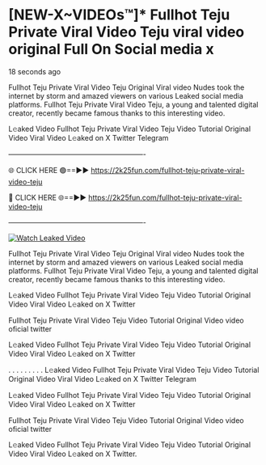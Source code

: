 # [NEW-X~VIDEOs™]* Fullhot Teju Private Viral Video Teju viral video original Full On Social media x

18 seconds ago

Fullhot Teju Private Viral Video Teju Original Viral video Nudes took the internet by storm and amazed viewers on various Leaked social media platforms. Fullhot Teju Private Viral Video Teju, a young and talented digital creator, recently became famous thanks to this interesting video.

L𝚎aked Video Fullhot Teju Private Viral Video Teju Video Tutorial Original Video Viral Video L𝚎aked on X Twitter Telegram

———————————————————-

🌐 CLICK HERE 🟢==►► https://2k25fun.com/fullhot-teju-private-viral-video-teju

🔴 CLICK HERE 🌐==►► https://2k25fun.com/fullhot-teju-private-viral-video-teju

———————————————————-

[![Watch Leaked Video](https://miro.medium.com/v2/resize:fit:828/format:webp/1*cilzJN44JGOrTw9NJCrNHA.gif "Watch Leaked Video")](https://2k25fun.com/fullhot-teju-private-viral-video-teju)

Fullhot Teju Private Viral Video Teju Original Viral video Nudes took the internet by storm and amazed viewers on various Leaked social media platforms. Fullhot Teju Private Viral Video Teju, a young and talented digital creator, recently became famous thanks to this interesting video.

L𝚎aked Video Fullhot Teju Private Viral Video Teju Video Tutorial Original Video Viral Video L𝚎aked on X Twitter

Fullhot Teju Private Viral Video Teju Video Tutorial Original Video video oficial twitter

L𝚎aked Video Fullhot Teju Private Viral Video Teju Video Tutorial Original Video Viral Video L𝚎aked on X Twitter

. . . . . . . . . L𝚎aked Video Fullhot Teju Private Viral Video Teju Video Tutorial Original Video Viral Video L𝚎aked on X Twitter Telegram

L𝚎aked Video Fullhot Teju Private Viral Video Teju Video Tutorial Original Video Viral Video L𝚎aked on X Twitter

Fullhot Teju Private Viral Video Teju Video Tutorial Original Video video oficial twitter

L𝚎aked Video Fullhot Teju Private Viral Video Teju Video Tutorial Original Video Viral Video L𝚎aked on X Twitter.